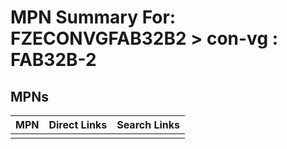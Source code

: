 



# MPN Summary For: FZECONVGFAB32B2 > con-vg : FAB32B-2

## MPNs
  

|MPN|Direct Links|Search Links|
| :--- | :--- | :--- |
||||
